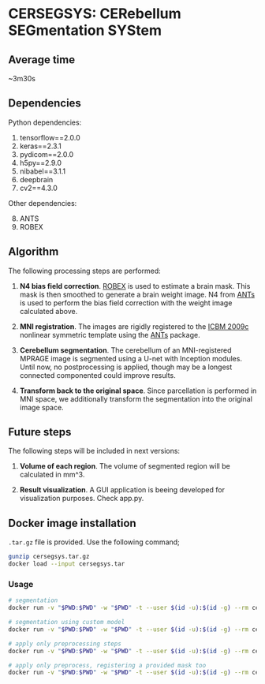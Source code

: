 # CERSEGSYS: CERebellum SEGmentation SYStem 

## Average time

~3m30s

## Dependencies

Python dependencies:

1. tensorflow==2.0.0
2. keras==2.3.1
3. pydicom==2.0.0
4. h5py==2.9.0
5. nibabel==3.1.1
6. deepbrain
7. cv2==4.3.0

Other dependencies:

8. ANTS
9. ROBEX

## Algorithm

The following processing steps are performed:

1. **N4 bias field correction**. [ROBEX](https://www.nitrc.org/projects/robex/) is used to estimate a brain mask. This mask is then smoothed to generate a brain weight image. N4 from [ANTs](http://stnava.github.io/ANTs/) is used to perform the bias field correction with the weight image calculated above.

2. **MNI registration**. The images are rigidly registered to the [ICBM 2009c](http://www.bic.mni.mcgill.ca/ServicesAtlases/ICBM152NLin2009) nonlinear symmetric template using the [ANTs](http://stnava.github.io/ANTs/) package.

3. **Cerebellum segmentation**. The cerebellum of an MNI-registered MPRAGE image is segmented using a U-net with Inception modules. Until now, no postprocessing is applied, though may be a longest connected componented could improve results.

4. **Transform back to the original space**. Since parcellation is performed in MNI space, we additionally transform the segmentation into the original image space.


## Future steps

The following steps will be included in next versions:

1. **Volume of each region**. The volume of segmented region will be calculated in mm^3.

2. **Result visualization**. A GUI application is beeing developed for visualization purposes. Check app.py.

## Docker image installation

`.tar.gz` file is provided. Use the following command;

```bash
gunzip cersegsys.tar.gz
docker load --input cersegsys.tar
```

### Usage

```bash
# segmentation
docker run -v "$PWD:$PWD" -w "$PWD" -t --user $(id -u):$(id -g) --rm cersegsys -i a01.nii.gz -o ./a01output -z

# segmentation using custom model
docker run -v "$PWD:$PWD" -w "$PWD" -t --user $(id -u):$(id -g) --rm cersegsys -i a01.nii.gz -o ./a01output -z -m ./model.h5

# apply only preprocessing steps
docker run -v "$PWD:$PWD" -w "$PWD" -t --user $(id -u):$(id -g) --rm cersegsys -i a01.nii.gz -o ./a01output

# apply only preprocess, registering a provided mask too
docker run -v "$PWD:$PWD" -w "$PWD" -t --user $(id -u):$(id -g) --rm cersegsys -i a01.nii.gz -o ./a01output -x ./a01-cerebellum.nii.gz
```